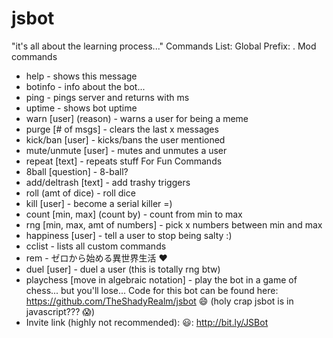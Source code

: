 # jsbot
"it's all about the learning process..." 
Commands List:
 Global Prefix: .
 Mod commands 
- help - shows this message 
- botinfo - info about the bot... 
- ping - pings server and returns with ms 
- uptime - shows bot uptime 
- warn [user] (reason) - warns a user for being a meme 
- purge [# of msgs] - clears the last x messages 
- kick/ban [user] - kicks/bans the user mentioned 
- mute/unmute [user] - mutes and unmutes a user 
- repeat [text] - repeats stuff 
 For Fun Commands 
- 8ball [question] - 8-ball? 
- add/deltrash [text] - add trashy triggers 
- roll (amt of dice) - roll dice 
- kill [user] - become a serial killer =) 
- count [min, max] (count by) - count from min to max 
- rng [min, max, amt of numbers] - pick x numbers between min and max 
- happiness [user] - tell a user to stop being salty :) 
- cclist - lists all custom commands 
- rem - ゼロから始める異世界生活 :heart: 
- duel [user] - duel a user (this is totally rng btw) 
- playchess [move in algebraic notation] - play the bot in a game of chess... but you'll lose...
Code for this bot can be found here: https://github.com/TheShadyRealm/jsbot :smile: (holy crap jsbot is in javascript??? :scream:) 
- Invite link (highly not recommended): :smiley:: http://bit.ly/JSBot
